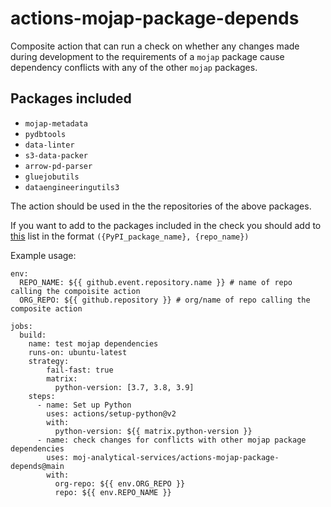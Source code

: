# actions-mojap-package-depends

Composite action that can run a check on whether any changes made during development to the requirements of a `mojap` package cause dependency conflicts with any of the other `mojap` packages.

## Packages included

- `mojap-metadata`
- `pydbtools`
- `data-linter`
- `s3-data-packer`
- `arrow-pd-parser`
- `gluejobutils`
- `dataengineeringutils3`

The action should be used in the the repositories of the above packages.

If you want to add to the packages included in the check you should add to [this](https://github.com/moj-analytical-services/actions-mojap-package-depends/blob/main/mojap_package_names.py#L18-L27) list in the format `({PyPI_package_name}, {repo_name})`

Example usage:

```
env:
  REPO_NAME: ${{ github.event.repository.name }} # name of repo calling the compoisite action
  ORG_REPO: ${{ github.repository }} # org/name of repo calling the composite action
  
jobs:
  build:
    name: test mojap dependencies
    runs-on: ubuntu-latest
    strategy:
        fail-fast: true
        matrix:
          python-version: [3.7, 3.8, 3.9]
    steps:
      - name: Set up Python
        uses: actions/setup-python@v2
        with:
          python-version: ${{ matrix.python-version }}
      - name: check changes for conflicts with other mojap package dependencies
        uses: moj-analytical-services/actions-mojap-package-depends@main
        with:
          org-repo: ${{ env.ORG_REPO }}
          repo: ${{ env.REPO_NAME }}
```
